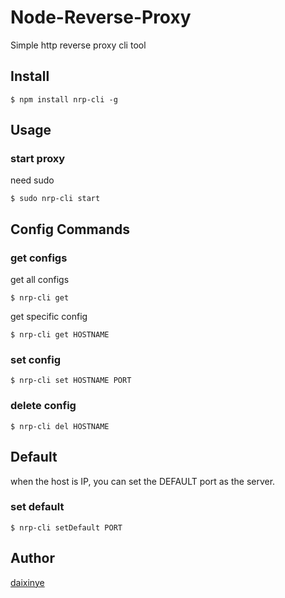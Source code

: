# Node-Reverse-Proxy

Simple http reverse proxy cli tool

## Install

```shell
$ npm install nrp-cli -g
```

## Usage

### start proxy
need sudo
```shell
$ sudo nrp-cli start
```

## Config Commands
### get configs
get all configs
```shell
$ nrp-cli get
```

get specific config
```shell
$ nrp-cli get HOSTNAME
```

### set config
```shell
$ nrp-cli set HOSTNAME PORT
```

### delete config
```shell
$ nrp-cli del HOSTNAME
```

## Default

when the host is IP, you can set the DEFAULT port as the server.

### set default
```shell
$ nrp-cli setDefault PORT
```

## Author
[daixinye](https://github.com/daixinye)